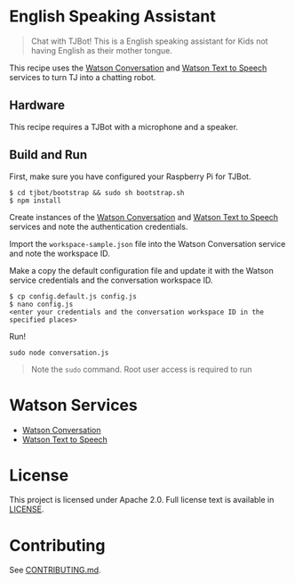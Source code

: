 # English Speaking Assistant
> Chat with TJBot!
This is a English speaking assistant for Kids not having English as their mother tongue.

This recipe uses the [Watson Conversation](https://www.ibm.com/watson/developercloud/conversation.html) and [Watson Text to Speech](https://www.ibm.com/watson/developercloud/text-to-speech.html) services to turn TJ into a chatting robot.

## Hardware
This recipe requires a TJBot with a microphone and a speaker.

## Build and Run
First, make sure you have configured your Raspberry Pi for TJBot.

    $ cd tjbot/bootstrap && sudo sh bootstrap.sh
    $ npm install

Create instances of the [Watson Conversation](https://www.ibm.com/watson/developercloud/conversation.html) and [Watson Text to Speech](https://www.ibm.com/watson/developercloud/text-to-speech.html) services and note the authentication credentials.

Import the `workspace-sample.json` file into the Watson Conversation service and note the workspace ID.

Make a copy the default configuration file and update it with the Watson service credentials and the conversation workspace ID.

    $ cp config.default.js config.js
    $ nano config.js
    <enter your credentials and the conversation workspace ID in the specified places>

Run!

    sudo node conversation.js

> Note the `sudo` command. Root user access is required to run

# Watson Services
- [Watson Conversation](https://www.ibm.com/watson/developercloud/conversation.html)
- [Watson Text to Speech](https://www.ibm.com/watson/developercloud/text-to-speech.html)

# License
This project is licensed under Apache 2.0. Full license text is available in [LICENSE](../../LICENSE).

# Contributing
See [CONTRIBUTING.md](../../CONTRIBUTING.md).
